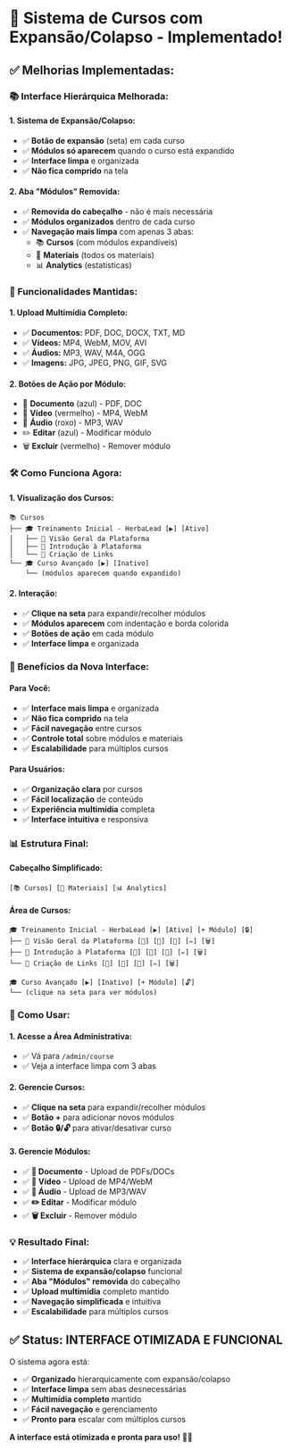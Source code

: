# 🎯 Sistema de Cursos com Expansão/Colapso - Implementado!

## ✅ **Melhorias Implementadas:**

### **📚 Interface Hierárquica Melhorada:**

#### **1. Sistema de Expansão/Colapso:**
- ✅ **Botão de expansão** (seta) em cada curso
- ✅ **Módulos só aparecem** quando o curso está expandido
- ✅ **Interface limpa** e organizada
- ✅ **Não fica comprido** na tela

#### **2. Aba "Módulos" Removida:**
- ✅ **Removida do cabeçalho** - não é mais necessária
- ✅ **Módulos organizados** dentro de cada curso
- ✅ **Navegação mais limpa** com apenas 3 abas:
  - 📚 **Cursos** (com módulos expandíveis)
  - 📄 **Materiais** (todos os materiais)
  - 📊 **Analytics** (estatísticas)

### **🎥 Funcionalidades Mantidas:**

#### **1. Upload Multimídia Completo:**
- ✅ **Documentos:** PDF, DOC, DOCX, TXT, MD
- ✅ **Vídeos:** MP4, WebM, MOV, AVI
- ✅ **Áudios:** MP3, WAV, M4A, OGG
- ✅ **Imagens:** JPG, JPEG, PNG, GIF, SVG

#### **2. Botões de Ação por Módulo:**
- 📄 **Documento** (azul) - PDF, DOC
- 🎥 **Vídeo** (vermelho) - MP4, WebM
- 🎵 **Áudio** (roxo) - MP3, WAV
- ✏️ **Editar** (azul) - Modificar módulo
- 🗑️ **Excluir** (vermelho) - Remover módulo

### **🛠️ Como Funciona Agora:**

#### **1. Visualização dos Cursos:**
```
📚 Cursos
├── 🎓 Treinamento Inicial - HerbaLead [▶️] [Ativo]
│   ├── 📖 Visão Geral da Plataforma
│   ├── 📖 Introdução à Plataforma
│   └── 📖 Criação de Links
└── 🎓 Curso Avançado [▶️] [Inativo]
    └── (módulos aparecem quando expandido)
```

#### **2. Interação:**
- ✅ **Clique na seta** para expandir/recolher módulos
- ✅ **Módulos aparecem** com indentação e borda colorida
- ✅ **Botões de ação** em cada módulo
- ✅ **Interface limpa** e organizada

### **🎯 Benefícios da Nova Interface:**

#### **Para Você:**
- ✅ **Interface mais limpa** e organizada
- ✅ **Não fica comprido** na tela
- ✅ **Fácil navegação** entre cursos
- ✅ **Controle total** sobre módulos e materiais
- ✅ **Escalabilidade** para múltiplos cursos

#### **Para Usuários:**
- ✅ **Organização clara** por cursos
- ✅ **Fácil localização** de conteúdo
- ✅ **Experiência multimídia** completa
- ✅ **Interface intuitiva** e responsiva

### **📊 Estrutura Final:**

#### **Cabeçalho Simplificado:**
```
[📚 Cursos] [📄 Materiais] [📊 Analytics]
```

#### **Área de Cursos:**
```
🎓 Treinamento Inicial - HerbaLead [▶️] [Ativo] [+ Módulo] [🔒]
├── 📖 Visão Geral da Plataforma [📄] [🎥] [🎵] [✏️] [🗑️]
├── 📖 Introdução à Plataforma [📄] [🎥] [🎵] [✏️] [🗑️]
└── 📖 Criação de Links [📄] [🎥] [🎵] [✏️] [🗑️]

🎓 Curso Avançado [▶️] [Inativo] [+ Módulo] [🔓]
└── (clique na seta para ver módulos)
```

### **🚀 Como Usar:**

#### **1. Acesse a Área Administrativa:**
- ✅ Vá para `/admin/course`
- ✅ Veja a interface limpa com 3 abas

#### **2. Gerencie Cursos:**
- ✅ **Clique na seta** para expandir/recolher módulos
- ✅ **Botão +** para adicionar novos módulos
- ✅ **Botão 🔒/🔓** para ativar/desativar curso

#### **3. Gerencie Módulos:**
- ✅ **📄 Documento** - Upload de PDFs/DOCs
- ✅ **🎥 Vídeo** - Upload de MP4/WebM
- ✅ **🎵 Áudio** - Upload de MP3/WAV
- ✅ **✏️ Editar** - Modificar módulo
- ✅ **🗑️ Excluir** - Remover módulo

### **💡 Resultado Final:**

- ✅ **Interface hierárquica** clara e organizada
- ✅ **Sistema de expansão/colapso** funcional
- ✅ **Aba "Módulos" removida** do cabeçalho
- ✅ **Upload multimídia** completo mantido
- ✅ **Navegação simplificada** e intuitiva
- ✅ **Escalabilidade** para múltiplos cursos

## ✅ **Status: INTERFACE OTIMIZADA E FUNCIONAL**

O sistema agora está:
- ✅ **Organizado** hierarquicamente com expansão/colapso
- ✅ **Interface limpa** sem abas desnecessárias
- ✅ **Multimídia completo** mantido
- ✅ **Fácil navegação** e gerenciamento
- ✅ **Pronto para** escalar com múltiplos cursos

**A interface está otimizada e pronta para uso!** 🎯✨





















